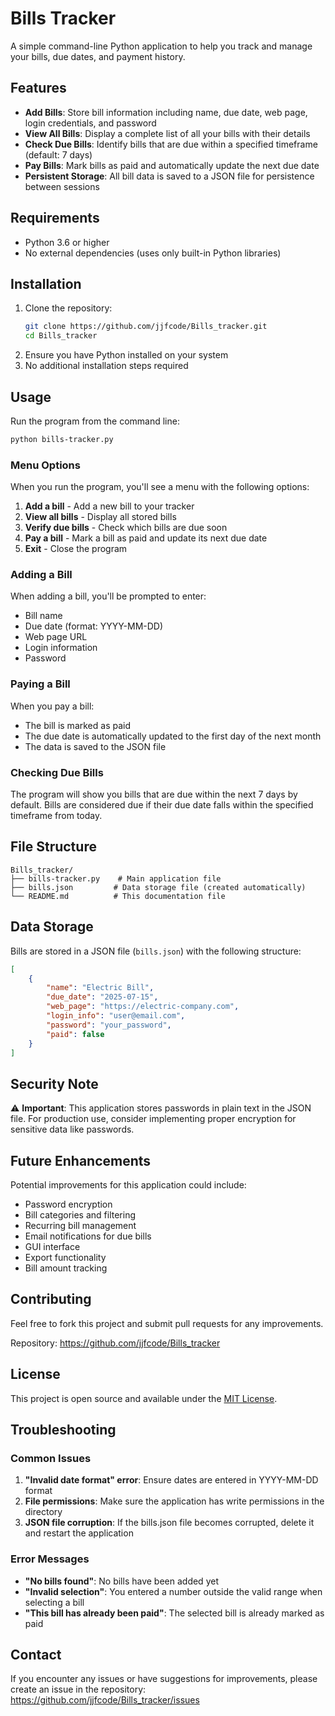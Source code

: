 # Bills Tracker

A simple command-line Python application to help you track and manage your bills, due dates, and payment history.

## Features

- **Add Bills**: Store bill information including name, due date, web page, login credentials, and password
- **View All Bills**: Display a complete list of all your bills with their details
- **Check Due Bills**: Identify bills that are due within a specified timeframe (default: 7 days)
- **Pay Bills**: Mark bills as paid and automatically update the next due date
- **Persistent Storage**: All bill data is saved to a JSON file for persistence between sessions

## Requirements

- Python 3.6 or higher
- No external dependencies (uses only built-in Python libraries)

## Installation

1. Clone the repository:
   ```bash
   git clone https://github.com/jjfcode/Bills_tracker.git
   cd Bills_tracker
   ```
2. Ensure you have Python installed on your system
3. No additional installation steps required

## Usage

Run the program from the command line:

```bash
python bills-tracker.py
```

### Menu Options

When you run the program, you'll see a menu with the following options:

1. **Add a bill** - Add a new bill to your tracker
2. **View all bills** - Display all stored bills
3. **Verify due bills** - Check which bills are due soon
4. **Pay a bill** - Mark a bill as paid and update its next due date
5. **Exit** - Close the program

### Adding a Bill

When adding a bill, you'll be prompted to enter:
- Bill name
- Due date (format: YYYY-MM-DD)
- Web page URL
- Login information
- Password

### Paying a Bill

When you pay a bill:
- The bill is marked as paid
- The due date is automatically updated to the first day of the next month
- The data is saved to the JSON file

### Checking Due Bills

The program will show you bills that are due within the next 7 days by default. Bills are considered due if their due date falls within the specified timeframe from today.

## File Structure

```
Bills_tracker/
├── bills-tracker.py    # Main application file
├── bills.json         # Data storage file (created automatically)
└── README.md          # This documentation file
```

## Data Storage

Bills are stored in a JSON file (`bills.json`) with the following structure:

```json
[
    {
        "name": "Electric Bill",
        "due_date": "2025-07-15",
        "web_page": "https://electric-company.com",
        "login_info": "user@email.com",
        "password": "your_password",
        "paid": false
    }
]
```

## Security Note

⚠️ **Important**: This application stores passwords in plain text in the JSON file. For production use, consider implementing proper encryption for sensitive data like passwords.

## Future Enhancements

Potential improvements for this application could include:
- Password encryption
- Bill categories and filtering
- Recurring bill management
- Email notifications for due bills
- GUI interface
- Export functionality
- Bill amount tracking

## Contributing

Feel free to fork this project and submit pull requests for any improvements.

Repository: https://github.com/jjfcode/Bills_tracker

## License

This project is open source and available under the [MIT License](LICENSE).

## Troubleshooting

### Common Issues

1. **"Invalid date format" error**: Ensure dates are entered in YYYY-MM-DD format
2. **File permissions**: Make sure the application has write permissions in the directory
3. **JSON file corruption**: If the bills.json file becomes corrupted, delete it and restart the application

### Error Messages

- **"No bills found"**: No bills have been added yet
- **"Invalid selection"**: You entered a number outside the valid range when selecting a bill
- **"This bill has already been paid"**: The selected bill is already marked as paid

## Contact

If you encounter any issues or have suggestions for improvements, please create an issue in the repository: https://github.com/jjfcode/Bills_tracker/issues
